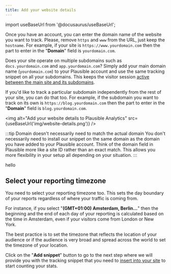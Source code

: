 ```yaml
---
title: Add your website details
---
```


import useBaseUrl from '@docusaurus/useBaseUrl';

Once you have an account, you can enter the domain name of the website you want to track. Please, remove `https` and `www` from the URL, just keep the `hostname`. For example, if your site is `https://www.yourdomain.com` then the part to enter in the "**Domain**" field is `yourdomain.com`.

Does your site operate on multiple subdomains such as `docs.yourdomain.com` and `app.yourdomain.com`? Simply add your main domain name (`yourdomain.com`) to your Plausible account and use the same tracking snippet on all your subdomains. This keeps the visitor session [active between the main site and its subdomains](subdomain-hostname-filter.md).

If you'd like to track a particular subdomain independently from the rest of your site, you can do that too. For example, if the subdomain you want to track on its own is `https://blog.yourdomain.com` then the part to enter in the "**Domain**" field is `blog.yourdomain.com`.

<img alt="Add your website details to Plausible Analytics" src={useBaseUrl('img/website-details.png')} />

:::tip Domain doesn't necessarily need to match the actual domain
You don't necessarily need to install our snippet on the same domain as the domain you have added to your Plausible account. Think of the domain field in Plausible more like a site ID rather than an exact match. This allows you more flexibility in your setup all depending on your situation.
:::

hello 

## Select your reporting timezone

You need to select your reporting timezone too. This sets the day boundary of your reports regardless of where your traffic is coming from.

For instance, if you select "**(GMT+01:00) Amsterdam, Berlin…**" then the beginning and the end of each day of your reporting is calculated based on the time in Amsterdam, even if your visitors come from London or New York.

The best practice is to set the timezone that reflects the location of your audience or if the audience is very broad and spread across the world to set the timezone of your location.

Click on the "**Add snippet**" button to go to the next step where we will provide you with the tracking snippet that you need to [insert into your site](plausible-script.md) to start counting your stats.
